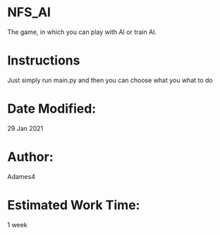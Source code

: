 # NFS_AI
The game, in which you can play with AI or train AI.

# Instructions
Just simply run main.py and then you can choose what you what to do

# Date Modified:
29 Jan 2021

# Author:                 
Adames4

# Estimated Work Time:
1 week
